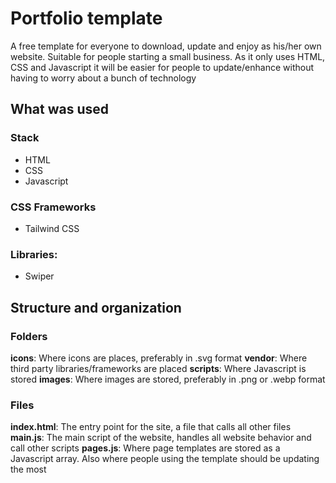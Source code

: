 

# Portfolio template

A free template for everyone to download, update and enjoy as his/her own website. Suitable for people starting a small business. As it only uses HTML, CSS and Javascript it will be easier for people to update/enhance without having to worry about a bunch of technology

## What was used

### Stack

* HTML
* CSS
* Javascript

### CSS Frameworks

* Tailwind CSS

### Libraries:

* Swiper

## Structure and organization

### Folders

__icons__: Where icons are places, preferably in .svg format
__vendor__: Where third party libraries/frameworks are placed
__scripts__: Where Javascript is stored
__images__: Where images are stored, preferably in .png or .webp format

### Files

__index.html__: The entry point for the site, a file that calls all other files
__main.js__: The main script of the website, handles all website behavior and call other scripts
__pages.js__: Where page templates are stored as a Javascript array. Also where people using the template should be updating the most


